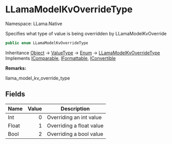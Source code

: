 # LLamaModelKvOverrideType

Namespace: LLama.Native

Specifies what type of value is being overridden by LLamaModelKvOverride

```csharp
public enum LLamaModelKvOverrideType
```

Inheritance [Object](https://docs.microsoft.com/en-us/dotnet/api/system.object) → [ValueType](https://docs.microsoft.com/en-us/dotnet/api/system.valuetype) → [Enum](https://docs.microsoft.com/en-us/dotnet/api/system.enum) → [LLamaModelKvOverrideType](./llama.native.llamamodelkvoverridetype.md)<br>
Implements [IComparable](https://docs.microsoft.com/en-us/dotnet/api/system.icomparable), [IFormattable](https://docs.microsoft.com/en-us/dotnet/api/system.iformattable), [IConvertible](https://docs.microsoft.com/en-us/dotnet/api/system.iconvertible)

**Remarks:**

llama_model_kv_override_type

## Fields

| Name | Value | Description |
| --- | --: | --- |
| Int | 0 | Overriding an int value |
| Float | 1 | Overriding a float value |
| Bool | 2 | Overriding a bool value |
